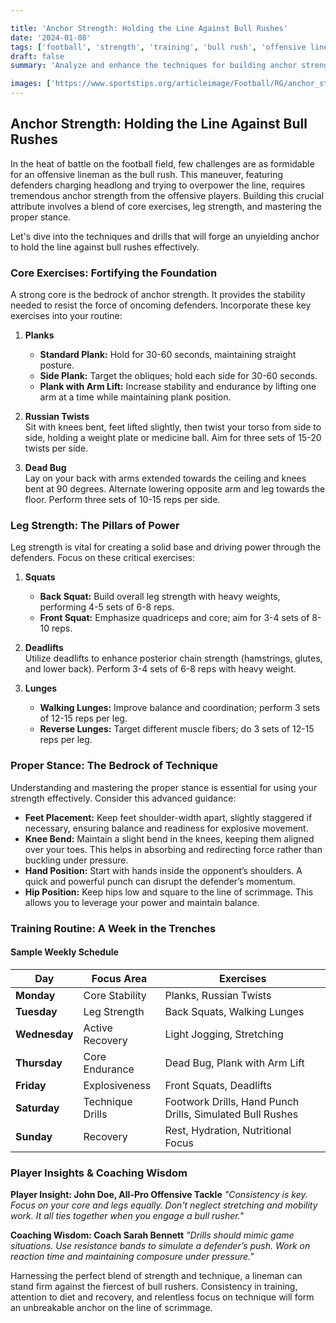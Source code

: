 ```yaml
---

title: 'Anchor Strength: Holding the Line Against Bull Rushes'
date: '2024-01-08'
tags: ['football', 'strength', 'training', 'bull rush', 'offensive line', 'core exercises', 'leg strength', 'techniques', 'coaching wisdom']
draft: false
summary: 'Analyze and enhance the techniques for building anchor strength to hold the line against bull rushes, with core exercises, leg strength, and proper stance advice from player insights and coaching wisdom.'

images: ['https://www.sportstips.org/articleimage/Football/RG/anchor_strength_holding_the_line_against_bull_rushes.webp']
---
```


## Anchor Strength: Holding the Line Against Bull Rushes

In the heat of battle on the football field, few challenges are as formidable for an offensive lineman as the bull rush. This maneuver, featuring defenders charging headlong and trying to overpower the line, requires tremendous anchor strength from the offensive players. Building this crucial attribute involves a blend of core exercises, leg strength, and mastering the proper stance. 

Let's dive into the techniques and drills that will forge an unyielding anchor to hold the line against bull rushes effectively.

### Core Exercises: Fortifying the Foundation

A strong core is the bedrock of anchor strength. It provides the stability needed to resist the force of oncoming defenders. Incorporate these key exercises into your routine:

1. **Planks**  
   * **Standard Plank:** Hold for 30-60 seconds, maintaining straight posture.  
   * **Side Plank:** Target the obliques; hold each side for 30-60 seconds.  
   * **Plank with Arm Lift:** Increase stability and endurance by lifting one arm at a time while maintaining plank position.

2. **Russian Twists**  
   Sit with knees bent, feet lifted slightly, then twist your torso from side to side, holding a weight plate or medicine ball. Aim for three sets of 15-20 twists per side.

3. **Dead Bug**  
   Lay on your back with arms extended towards the ceiling and knees bent at 90 degrees. Alternate lowering opposite arm and leg towards the floor. Perform three sets of 10-15 reps per side.

### Leg Strength: The Pillars of Power

Leg strength is vital for creating a solid base and driving power through the defenders. Focus on these critical exercises:

1. **Squats**  
   * **Back Squat:** Build overall leg strength with heavy weights, performing 4-5 sets of 6-8 reps.
   * **Front Squat:** Emphasize quadriceps and core; aim for 3-4 sets of 8-10 reps.

2. **Deadlifts**  
   Utilize deadlifts to enhance posterior chain strength (hamstrings, glutes, and lower back). Perform 3-4 sets of 6-8 reps with heavy weight.

3. **Lunges**  
   * **Walking Lunges:** Improve balance and coordination; perform 3 sets of 12-15 reps per leg.
   * **Reverse Lunges:** Target different muscle fibers; do 3 sets of 12-15 reps per leg.

### Proper Stance: The Bedrock of Technique

Understanding and mastering the proper stance is essential for using your strength effectively. Consider this advanced guidance:

- **Feet Placement:** Keep feet shoulder-width apart, slightly staggered if necessary, ensuring balance and readiness for explosive movement.
- **Knee Bend:** Maintain a slight bend in the knees, keeping them aligned over your toes. This helps in absorbing and redirecting force rather than buckling under pressure.
- **Hand Position:** Start with hands inside the opponent’s shoulders. A quick and powerful punch can disrupt the defender’s momentum.
- **Hip Position:** Keep hips low and square to the line of scrimmage. This allows you to leverage your power and maintain balance.

### Training Routine: A Week in the Trenches

#### Sample Weekly Schedule

| Day        | Focus Area          | Exercises                                                                 |
|------------|---------------------|--------------------------------------------------------------------------|
| **Monday** | Core Stability      | Planks, Russian Twists                                                   |
| **Tuesday**| Leg Strength        | Back Squats, Walking Lunges                                              |
| **Wednesday**| Active Recovery  | Light Jogging, Stretching                                                |
| **Thursday**| Core Endurance     | Dead Bug, Plank with Arm Lift                                            |
| **Friday** | Explosiveness       | Front Squats, Deadlifts                                                  |
| **Saturday**| Technique Drills   | Footwork Drills, Hand Punch Drills, Simulated Bull Rushes                |
| **Sunday** | Recovery            | Rest, Hydration, Nutritional Focus                                       |

### Player Insights & Coaching Wisdom

**Player Insight: John Doe, All-Pro Offensive Tackle**
_"Consistency is key. Focus on your core and legs equally. Don't neglect stretching and mobility work. It all ties together when you engage a bull rusher."_

**Coaching Wisdom: Coach Sarah Bennett**
_"Drills should mimic game situations. Use resistance bands to simulate a defender’s push. Work on reaction time and maintaining composure under pressure."_

Harnessing the perfect blend of strength and technique, a lineman can stand firm against the fiercest of bull rushers. Consistency in training, attention to diet and recovery, and relentless focus on technique will form an unbreakable anchor on the line of scrimmage.
```
